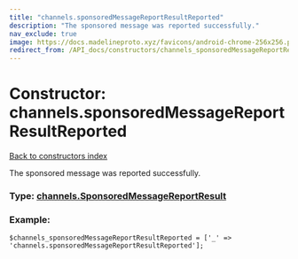 ```yaml
---
title: "channels.sponsoredMessageReportResultReported"
description: "The sponsored message was reported successfully."
nav_exclude: true
image: https://docs.madelineproto.xyz/favicons/android-chrome-256x256.png
redirect_from: /API_docs/constructors/channels_sponsoredMessageReportResultReported.html
---
```

# Constructor: channels.sponsoredMessageReportResultReported  
[Back to constructors index](/API_docs/constructors/index.html)



The sponsored message was reported successfully.




### Type: [channels.SponsoredMessageReportResult](/API_docs/types/channels.SponsoredMessageReportResult.html)


### Example:

```
$channels_sponsoredMessageReportResultReported = ['_' => 'channels.sponsoredMessageReportResultReported'];
```  
